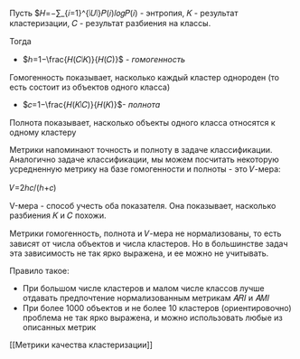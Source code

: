 

Пусть $𝐻=−∑_{𝑖=1}^{∣𝑈∣}𝑃(𝑖)𝑙𝑜𝑔𝑃(𝑖) - энтропия, 𝐾 - результат кластеризации, 𝐶 - результат разбиения на классы.

Тогда

- $ℎ=1−\frac{𝐻(𝐶∣𝐾)}{𝐻(𝐶)}$ - _гомогенность_

Гомогенность показывает, насколько каждый кластер однороден (то есть состоит из объектов одного класса)

- $𝑐=1−\frac{𝐻(𝐾∣𝐶)}{𝐻(𝐾)}$- _полнота_

Полнота показывает, насколько объекты одного класса относятся к одному кластеру

Метрики напоминают точность и полноту в задаче классификации. Аналогично задаче классификации, мы можем посчитать некоторую усредненную метрику на базе гомогенности и полноты - это 𝑉-мера:

𝑉=2ℎ𝑐/(ℎ+𝑐)

V-мера - способ учесть оба показателя. Она показывает, насколько разбиения 𝐾 и 𝐶 похожи.

Метрики гомогенность, полнота и 𝑉-мера не нормализованы, то есть зависят от числа объектов и числа кластеров. Но в большинстве задач эта зависимость не так ярко выражена, и ее можно не учитывать.

Правило такое:

- При большом числе кластеров и малом числе классов лучше отдавать предпочтение нормализованным метрикам 𝐴𝑅𝐼 и 𝐴𝑀𝐼
- При более 1000 объектов и не более 10 кластеров (ориентировочно) проблема не так ярко выражена, и можно использовать любые из описанных метрик

[[Метрики качества кластеризации]]